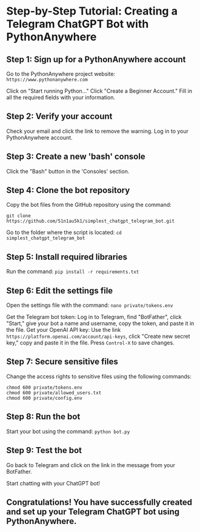 # Step-by-Step Tutorial: Creating a Telegram ChatGPT Bot with PythonAnywhere #

## Step 1: Sign up for a PythonAnywhere account 

Go to the PythonAnywhere project website:
  `https://www.pythonanywhere.com`

Click on "Start running Python..."
Click "Create a Beginner Account."
Fill in all the required fields with your information.


## Step 2: Verify your account

Check your email and click the link to remove the warning.
Log in to your PythonAnywhere account.

## Step 3: Create a new 'bash' console

Click the "Bash" button in the 'Consoles' section.

## Step 4: Clone the bot repository

Copy the bot files from the GitHub repository using the command:

  ```git clone https://github.com/51n1au5k1/simplest_chatgpt_telegram_bot.git```
  
Go to the folder where the script is located: 
 ```cd simplest_chatgpt_telegram_bot```
 
## Step 5: Install required libraries

Run the command: 
```pip install -r requirements.txt```

## Step 6: Edit the settings file

Open the settings file with the command: 
```nano private/tokens.env```

Get the Telegram bot token: Log in to Telegram, find "BotFather", click "Start," give your bot a name and username, copy the token, and paste it in the file.
Get your OpenAI API key: Use the link `https://platform.openai.com/account/api-keys`, click "Create new secret key," copy and paste it in the file.
Press `Control-X` to save changes.

## Step 7: Secure sensitive files

Change the access rights to sensitive files using the following commands:
```
chmod 600 private/tokens.env
chmod 600 private/allowed_users.txt
chmod 600 private/config.env
```

## Step 8: Run the bot

Start your bot using the command: 
```python bot.py```

## Step 9: Test the bot

Go back to Telegram and click on the link in the message from your BotFather.

Start chatting with your ChatGPT bot!

## Congratulations! You have successfully created and set up your Telegram ChatGPT bot using PythonAnywhere. ##
